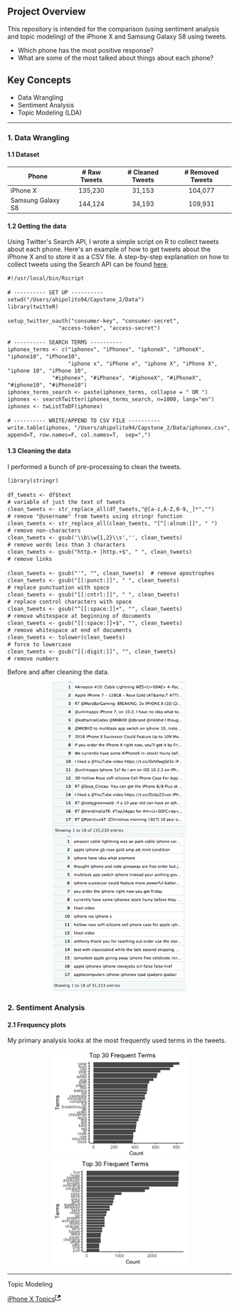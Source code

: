 ## Project Overview

This repository is intended for the comparison (using sentiment analysis and topic modeling) of the iPhone X and Samsung Galaxy S8 using tweets.

- Which phone has the most positive response?
- What are some of the most talked about things about each phone?

## Key Concepts

- Data Wrangling
- Sentiment Analysis
- Topic Modeling (LDA)

---

### 1. Data Wrangling

#### 1.1 Dataset

| Phone              | # Raw Tweets  | # Cleaned Tweets  | # Removed Tweets |
| ------------------ |:-----------:|:---------------:|:--------------:|
| iPhone X           | 135,230     |   31,153        | 104,077        |
| Samsung Galaxy S8  | 144,124     |   34,193        | 109,931        |

#### 1.2 Getting the data

Using Twitter's Search API, I wrote a simple script on R to collect tweets about each phone. Here's an example of how to get tweets about the iPhone X and to store it as a CSV file. A step-by-step explanation on how to collect tweets using the Search API can be found [here](https://medium.com/@ahipolito94/collecting-twitter-data-using-r-cd6cd062dca4).


    #!/usr/local/bin/Rscript
    
    # ---------- SET UP ----------
    setwd("/Users/ahipolito94/Capstone_2/Data")
    library(twitteR)

    setup_twitter_oauth("consumer-key", "consumer-secret",
                    "access-token", "access-secret")

    # ---------- SEARCH TERMS ----------
    iphonex_terms <- c("iphonex", "iPhonex", "iphoneX", "iPhoneX", "iphone10", "iPhone10",
                       "iphone x", "iPhone x", "iphone X", "iPhone X", "iphone 10", "iPhone 10",
                  "#iphonex", "#iPhonex", "#iphoneX", "#iPhoneX", "#iphone10", "#iPhone10")
    iphonex_terms_search <- paste(iphonex_terms, collapse = " OR ")
    iphonex <- searchTwitter(iphonex_terms_search, n=1000, lang="en")
    iphonex <- twListToDF(iphonex)

    # ---------- WRITE/APPEND TO CSV FILE ---------- 
    write.table(iphonex, "/Users/ahipolito94/Capstone_2/Data/iphonex.csv", append=T, row.names=F, col.names=T,  sep=",")

#### 1.3 Cleaning the data

I performed a bunch of pre-processing to clean the tweets.

    library(stringr)
    
    df_tweets <- df$text                                                    # variable of just the text of tweets
    clean_tweets <- str_replace_all(df_tweets,"@[a-z,A-Z,0-9,_]*","")       # remove "@username" from tweets using stringr function
    clean_tweets <- str_replace_all(clean_tweets, "[^[:alnum:]]", " ")      # remove non-characters
    clean_tweets <- gsub('\\b\\w{1,2}\\s','', clean_tweets)                 # remove words less than 3 characters
    clean_tweets <- gsub("http.+ |http.+$", " ", clean_tweets)              # remove links

    clean_tweets <- gsub("'", "", clean_tweets)  # remove apostrophes
    clean_tweets <- gsub("[[:punct:]]", " ", clean_tweets)                  # replace punctuation with space
    clean_tweets <- gsub("[[:cntrl:]]", " ", clean_tweets)                  # replace control characters with space
    clean_tweets <- gsub("^[[:space:]]+", "", clean_tweets)                 # remove whitespace at beginning of documents
    clean_tweets <- gsub("[[:space:]]+$", "", clean_tweets)                 # remove whitespace at end of documents
    clean_tweets <- tolower(clean_tweets)                                   # force to lowercase
    clean_tweets <- gsub("[[:digit:]]", "", clean_tweets)                   # remove numbers

Before and after cleaning the data.

<p align="center">
  <img src="Pics/iphonex1.png" width="300"/>
  <img src="Pics/iphonex2.png" width="300"/>
</p>

### 2. Sentiment Analysis

#### 2.1 Frequency plots

My primary analysis looks at the most frequently used terms in the tweets.

<p align="center">
  <img src="Pics/iphonexfreq.png" width="300"/>
  <img src="Pics/galaxyfreq.png" width="300"/>
</p>



---

Topic Modeling 

<div class="index-pop">
    <a target="_blank" title="Open Block a52686c4ca42909a43a1dbac744689aa a new window." href="https://bl.ocks.org/ahipolito94/raw/a52686c4ca42909a43a1dbac744689aa/236da2e30a37b92a454a75e8ed213ec88cb7bd8a/">iPhone X Topics<svg height="16" width="12"><path d="M11 10h1v3c0 0.55-0.45 1-1 1H1c-0.55 0-1-0.45-1-1V3c0-0.55 0.45-1 1-1h3v1H1v10h10V10zM6 2l2.25 2.25-3.25 3.25 1.5 1.5 3.25-3.25 2.25 2.25V2H6z"></path></svg></a>
  </div>


